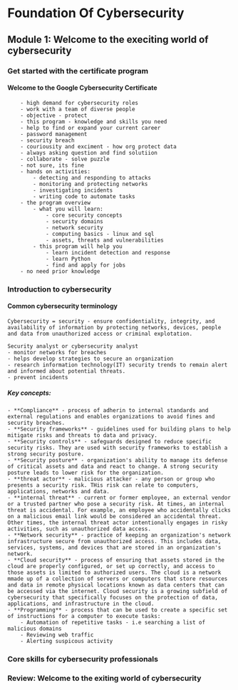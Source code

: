 # Foundation Of Cybersecurity

## Module 1: Welcome to the execiting world of cybersecurity

### Get started with the certificate program

#### Welcome to the Google Cybersecurity Certificate
        - high demand for cybersecurity roles
        - work with a team of diverse people
        - objective - protect
        - this program - knowledge and skills you need
        - help to find or expand your current career
        - password management
        - security breach
        - couriousity and exciment - how org protect data
        - always asking question and find solutiion
        - collaborate - solve puzzle
        - not sure, its fine
        - hands on activities:
            - detecting and responding to attacks
            - monitoring and protecting networks
            - investigating incidents
            - writing code to automate tasks
        - the program overview
            - what you will learn: 
                - core security concepts
                - security domains
                - network security
                - computing basics - linux and sql
                - assets, threats and vulnerabilities
            - this program will help you
                - learn incident detection and response
                - learn Python
                - find and apply for jobs
        - no need prior knowledge


### Introduction to cybersecurity

#### Common cybersecurity terminology
    
    Cybersecurity = security - ensure confidentiality, integrity, and availability of information by protecting networks, devices, people and data from unauthorized access or criminal explotation.
    
    Security analyst or cybersecurity analyst
    - monitor networks for breaches
    - helps develop strategies to secure an organization
    - research information technology(IT) security trends to remain alert and informed about potential threats.
    - prevent incidents

##### Key concepts:
   
    - **Compliance** - process of adherin to internal standards and external regulations and enables organizations to avoid fines and security breaches.
    - **Security frameworks** - guidelines used for building plans to help mitigate risks and threats to data and privacy.
    - **Security controls** - safeguards designed to reduce specific security risks. They are used with security frameworks to establish a strong security posture.
    - **Security posture** - organization's ability to manage its defense of critical assets and data and react to change. A strong security posture leads to lower risk for the organization.
    - **threat actor** - malicious attacker - any person or group who presents a security risk. THis risk can relate to computers, applications, networks and data.
    - **internal threat** - current or former employee, an external vendor or a trusted partner who pose a security risk. At times, an internal threat is accidental. For example, an employee who accidentally clicks on a malicious email link would be considered an accidental threat. Other times, the internal threat actor intentionally engages in risky activities, such as unauthorized data access.
    - **Network security** - practice of keeping an organization's network infrastructure secure from unauthorized access. This includes data, services, systems, and devices that are stored in an organization's network.
    - **Cloud security** - process of ensuring that assets stored in the cloud are properly configured, or set up correctly, and access to those assets is limited to authorized users. The cloud is a network mmade up of a collection of servers or computers that store resources and data in remote physical locations known as data centers that can be accessed via the internet. Cloud security is a growing subfield of cybersecurity that specifically focuses on the protection of data, applications, and infrastructure in the cloud.
    - **Programming** - process that can be used to create a specific set of instructions for a computer to execute tasks:
        - Automation of repetitive tasks - i.e searching a list of malicious domains
        - Reviewing web traffic
        - Alerting suspicous activity
    
### Core skills for cybersecurity professionals

### Review: Welcome to the exiting world of cybersecurity

